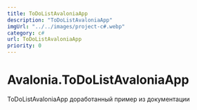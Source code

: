```yaml
---
title: ToDoListAvaloniaApp
description: "ToDoListAvaloniaApp"
imgUrl: "../../images/project-c#.webp"
category: c#
url: ToDoListAvaloniaApp
priority: 0
---
```


# Avalonia.ToDoListAvaloniaApp

ToDoListAvaloniaApp доработанный пример из документации